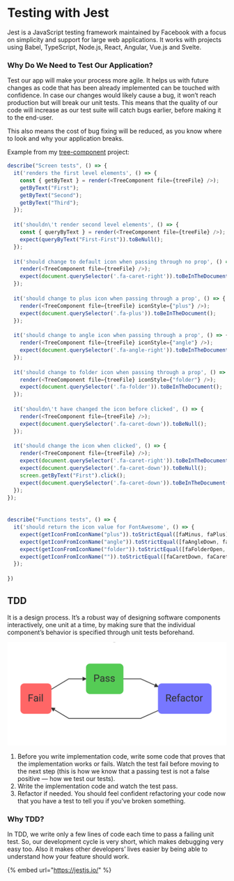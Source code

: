 # Testing with Jest

 Jest is a JavaScript testing framework maintained by Facebook with a focus on simplicity and support for large web applications. It works with projects using Babel, TypeScript, Node.js, React, Angular, Vue.js and Svelte.

### Why Do We Need to Test Our Application?

Test our app will make your process more agile. It helps us with future changes as code that has been already implemented can be touched with confidence. In case our changes would likely cause a bug, it won’t reach production but will break our unit tests. This means that the quality of our code will increase as our test suite will catch bugs earlier, before making it to the end-user.

This also means the cost of bug fixing will be reduced, as you know where to look and why your application breaks.

Example from my [tree-component](https://github.com/Ralvgar/tree-component) project:

```javascript
describe("Screen tests", () => {
  it('renders the first level elements', () => {
    const { getByText } = render(<TreeComponent file={treeFile} />);
    getByText("First");
    getByText("Second");
    getByText("Third");
  });

  it('shouldn\'t render second level elements', () => {
    const { queryByText } = render(<TreeComponent file={treeFile} />);
    expect(queryByText("First-First")).toBeNull();
  });

  it('should change to default icon when passing through no prop', () => {
    render(<TreeComponent file={treeFile} />);
    expect(document.querySelector('.fa-caret-right')).toBeInTheDocument();
  });

  it('should change to plus icon when passing through a prop', () => {
    render(<TreeComponent file={treeFile} iconStyle={"plus"} />);
    expect(document.querySelector('.fa-plus')).toBeInTheDocument();
  });

  it('should change to angle icon when passing through a prop', () => {
    render(<TreeComponent file={treeFile} iconStyle={"angle"} />);
    expect(document.querySelector('.fa-angle-right')).toBeInTheDocument();
  });

  it('should change to folder icon when passing through a prop', () => {
    render(<TreeComponent file={treeFile} iconStyle={"folder"} />);
    expect(document.querySelector('.fa-folder')).toBeInTheDocument();
  });

  it('shouldn\'t have changed the icon before clicked', () => {
    render(<TreeComponent file={treeFile} />);
    expect(document.querySelector('.fa-caret-down')).toBeNull();
  });

  it('should change the icon when clicked', () => {
    render(<TreeComponent file={treeFile} />);
    expect(document.querySelector('.fa-caret-right')).toBeInTheDocument();
    expect(document.querySelector('.fa-caret-down')).toBeNull();
    screen.getByText("First").click();
    expect(document.querySelector('.fa-caret-down')).toBeInTheDocument();
  });
});


describe("Functions tests", () => {
  it('should return the icon value for FontAwesome', () => {
    expect(getIconFromIconName("plus")).toStrictEqual([faMinus, faPlus]);
    expect(getIconFromIconName("angle")).toStrictEqual([faAngleDown, faAngleRight]);
    expect(getIconFromIconName("folder")).toStrictEqual([faFolderOpen, faFolder]);
    expect(getIconFromIconName("")).toStrictEqual([faCaretDown, faCaretRight]);
  });

})
```



## TDD

It is a design process. It’s a robust way of designing software components interactively, one unit at a time, by making sure that the individual component’s behavior is specified through unit tests beforehand.

![](../.gitbook/assets/image%20%289%29.png)

1. Before you write implementation code, write some code that proves that the implementation works or fails. Watch the test fail before moving to the next step \(this is how we know that a passing test is not a false positive — how we test our tests\).
2. Write the implementation code and watch the test pass.
3. Refactor if needed. You should feel confident refactoring your code now that you have a test to tell you if you’ve broken something.

### Why TDD?

In TDD, we write only a few lines of code each time to pass a failing unit test. So, our development cycle is very short, which makes debugging very easy too. Also it makes other developers’ lives easier by being able to understand how your feature should work.



{% embed url="https://jestjs.io/" %}





